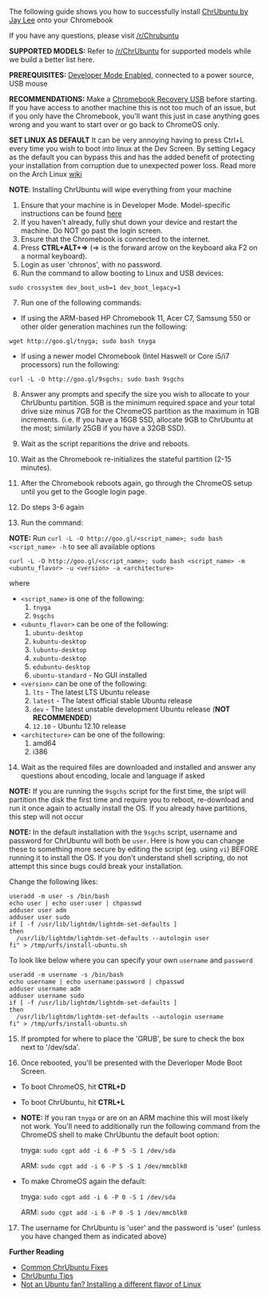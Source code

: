 The following guide shows you how to successfully install [ChrUbuntu by Jay Lee](http://chromeos-cr48.blogspot.com/) onto your Chromebook

If you have any questions, please visit [/r/Chrubuntu](http://www.reddit.com/r/chrubuntu)

**SUPPORTED MODELS:** Refer to [/r/ChrUbuntu](https://www.reddit.com/r/chrubuntu/) for supported models while we build a better list here.

**PREREQUISITES:** [Developer Mode Enabled](http://www.chromium.org/chromium-os/developer-information-for-chrome-os-devices), connected to a power source, USB mouse

**RECOMMENDATIONS:** Make a [Chromebook Recovery USB](https://support.google.com/chromebook/answer/6002417?hl=en) before starting. If you have access to another machine this is not too much of an issue, but if you only have the Chromebook, you'll want this just in case anything goes wrong and you want to start over or go back to ChromeOS only.

**SET LINUX AS DEFAULT** It can be very annoying having to press Ctrl+L every time you wish to boot into linux
at the Dev Screen. By setting Legacy as the default you can bypass this and has the added benefit of protecting
your installation from corruption due to unexpected power loss. Read more on the Arch Linux [wiki](https://wiki.archlinux.org/index.php/Chromebook#Boot_to_SeaBIOS_by_default)

**NOTE**: Installing ChrUbuntu will wipe everything from your machine

1. Ensure that your machine is in Developer Mode. Model-specific instructions can be found [here](http://www.chromium.org/chromium-os/developer-information-for-chrome-os-devices)
2. If you haven't already, fully shut down your device and restart the machine. Do NOT go past the login screen.
3. Ensure that the Chromebook is connected to the internet.
4. Press **CTRL+ALT+=>** (=> is the forward arrow on the keyboard aka F2 on a normal keyboard).
5. Login as user 'chronos', with no password.
6. Run the command to allow booting to Linux and USB devices: 

  `sudo crossystem dev_boot_usb=1 dev_boot_legacy=1`
  
7. Run one of the following commands:
  * If using the ARM-based HP Chromebook 11, Acer C7, Samsung 550 or other older generation machines run the following: 
  
  `wget http://goo.gl/tnyga; sudo bash tnyga`

  * If using a newer model Chromebook (Intel Haswell or Core i5/i7 processors) run the following: 
  
  `curl -L -O http://goo.gl/9sgchs; sudo bash 9sgchs`

8. Answer any prompts and specify the size you wish to allocate to your ChrUbuntu partition. 5GB is the minimum required space and your total drive size minus 7GB for the ChromeOS partition as the maximum in 1GB increments. (i.e. If you have a 16GB SSD, allocate 9GB to ChrUbuntu at the most; similarly 25GB if you have a 32GB SSD).

9. Wait as the script reparitions the drive and reboots.

10. Wait as the Chromebook re-initializes the stateful partition (2-15 minutes).

11. After the Chromebook reboots again, go through the ChromeOS setup until you get to the Google login page.

12. Do steps 3-6 again

13. Run the command:

  **NOTE:** Run `curl -L -O http://goo.gl/<script_name>; sudo bash <script_name> -h` to see all available options

  `curl -L -O http://goo.gl/<script_name>; sudo bash <script_name> -m <ubuntu_flavor> -u <version> -a <architecture>`

  where 

  * `<script_name>` is one of the following:
    1. `tnyga`
    2. `9sgchs` 
  * `<ubuntu_flavor>` can be one of the following:
    1. `ubuntu-desktop`
    2. `kubuntu-desktop`
    3. `lubuntu-desktop`
    4. `xubuntu-desktop`
    5. `edubuntu-desktop`
    6. `ubuntu-standard` - No GUI installed
  * `<version>` can be one of the following:
    1. `lts` - The latest LTS Ubuntu release
    2. `latest` - The latest official stable Ubuntu release
    3. `dev` - The latest unstable development Ubuntu release (**NOT RECOMMENDED**)
    4. `12.10` - Ubuntu 12.10 release
  * `<architecture>` can be one of the following:
    1. amd64
    2. i386

14. Wait as the required files are downloaded and installed and answer any questions about encoding, locale and language if asked

  **NOTE:** If you are running the `9sgchs` script for the first time, the sript will partition the disk the first time and require you to reboot, re-download and run it once again to actually install the OS. If you already have partitions, this step will not occur
  
  **NOTE:** In the default installation with the `9sgchs` script, username and password for ChrUbuntu will both be `user`. Here is how you can change these to something more secure by editing the script (eg. using `vi`) BEFORE running it to install the OS. If you don't understand shell scripting, do not attempt this since bugs could break your installation. 
  
  Change the following likes:
  ```
  useradd -m user -s /bin/bash
  echo user | echo user:user | chpasswd
  adduser user adm
  adduser user sudo
  if [ -f /usr/lib/lightdm/lightdm-set-defaults ]
  then
    /usr/lib/lightdm/lightdm-set-defaults --autologin user
  fi" > /tmp/urfs/install-ubuntu.sh
  ```
  To look like below where you can specify your own `username` and `password`
  ```
  useradd -m username -s /bin/bash
  echo username | echo username:password | chpasswd
  adduser username adm
  adduser username sudo
  if [ -f /usr/lib/lightdm/lightdm-set-defaults ]
  then
    /usr/lib/lightdm/lightdm-set-defaults --autologin username
  fi" > /tmp/urfs/install-ubuntu.sh
  ```

15. If prompted for where to place the 'GRUB', be sure to check the box next to '/dev/sda'. 

16. Once rebooted, you'll be presented with the Deverloper Mode Boot Screen.
  * To boot ChromeOS, hit **CTRL+D**
  * To boot ChrUbuntu, hit **CTRL+L**
  * **NOTE:** If you ran `tnyga` or are on an ARM machine this will most likely not work. You'll need to additionally run the following command from the ChromeOS shell to make ChrUbuntu the default boot option:
  
    tnyga: `sudo cgpt add -i 6 -P 5 -S 1 /dev/sda`
    
    ARM: `sudo cgpt add -i 6 -P 5 -S 1 /dev/mmcblk0`

  * To make ChromeOS again the default:

    tnyga: `sudo cgpt add -i 6 -P 0 -S 1 /dev/sda`
    
    ARM: `sudo cgpt add -i 6 -P 0 -S 1 /dev/mmcblk0`

17. The username for ChrUbuntu is 'user' and the password is 'user' (unless you have changed them as indicated above)

**Further Reading**
  * [Common ChrUbuntu Fixes](https://github.com/iantrich/ChrUbuntu-Guides#fixes)
  * [ChrUbuntu Tips](https://github.com/iantrich/ChrUbuntu-Guides#tips)
  * [Not an Ubuntu fan? Installing a different flavor of Linux](https://github.com/iantrich/ChrUbuntu-Guides/blob/master/Guides/Installing%20a%20custom%20distro.md)


